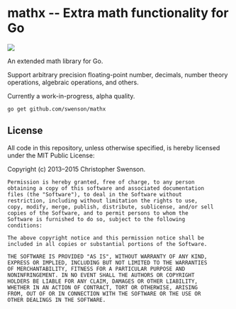 # mathx -- Extra math functionality for Go

<a href="https://travis-ci.org/swenson/mathx"><img src="https://api.travis-ci.org/swenson/mathx.png" /></a>

An extended math library for Go.

Support arbitrary precision floating-point number, decimals,
number theory operations, algebraic operations, and others.

Currently a work-in-progress, alpha quality.

`go get github.com/swenson/mathx`

## License

All code in this repository, unless otherwise specified, is hereby
licensed under the MIT Public License:

Copyright (c) 2013–2015 Christopher Swenson.

	Permission is hereby granted, free of charge, to any person
	obtaining a copy of this software and associated documentation
	files (the "Software"), to deal in the Software without
	restriction, including without limitation the rights to use,
	copy, modify, merge, publish, distribute, sublicense, and/or sell
	copies of the Software, and to permit persons to whom the
	Software is furnished to do so, subject to the following
	conditions:

	The above copyright notice and this permission notice shall be
	included in all copies or substantial portions of the Software.

	THE SOFTWARE IS PROVIDED "AS IS", WITHOUT WARRANTY OF ANY KIND,
	EXPRESS OR IMPLIED, INCLUDING BUT NOT LIMITED TO THE WARRANTIES
	OF MERCHANTABILITY, FITNESS FOR A PARTICULAR PURPOSE AND
	NONINFRINGEMENT. IN NO EVENT SHALL THE AUTHORS OR COPYRIGHT
	HOLDERS BE LIABLE FOR ANY CLAIM, DAMAGES OR OTHER LIABILITY,
	WHETHER IN AN ACTION OF CONTRACT, TORT OR OTHERWISE, ARISING
	FROM, OUT OF OR IN CONNECTION WITH THE SOFTWARE OR THE USE OR
	OTHER DEALINGS IN THE SOFTWARE.
